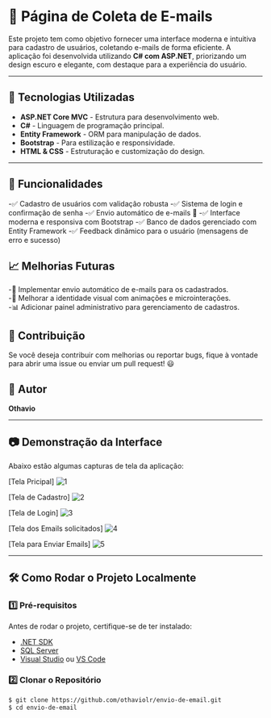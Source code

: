 # 📧 Página de Coleta de E-mails

Este projeto tem como objetivo fornecer uma interface moderna e intuitiva para cadastro de usuários, coletando e-mails de forma eficiente. A aplicação foi desenvolvida utilizando **C# com ASP.NET**, priorizando um design escuro e elegante, com destaque para a experiência do usuário.

---

## 🚀 Tecnologias Utilizadas

- **ASP.NET Core MVC** - Estrutura para desenvolvimento web.
- **C#** - Linguagem de programação principal.
- **Entity Framework** - ORM para manipulação de dados.
- **Bootstrap** - Para estilização e responsividade.
- **HTML & CSS** - Estruturação e customização do design.

---

## 📌 Funcionalidades
-✅ Cadastro de usuários com validação robusta
-✅ Sistema de login e confirmação de senha
-✅ Envio automático de e-mails 📩
-✅ Interface moderna e responsiva com Bootstrap
-✅ Banco de dados gerenciado com Entity Framework
-✅ Feedback dinâmico para o usuário (mensagens de erro e sucesso)

## 📈 Melhorias Futuras
-📩 Implementar envio automático de e-mails para os cadastrados.  
-🎨 Melhorar a identidade visual com animações e microinterações.  
-📊 Adicionar painel administrativo para gerenciamento de cadastros.  

## 🤝 Contribuição
Se você deseja contribuir com melhorias ou reportar bugs, fique à vontade para abrir uma issue ou enviar um pull request! 😃  

## 📌 Autor
**Othavio**  

---

## 📷 Demonstração da Interface

Abaixo estão algumas capturas de tela da aplicação:

[Tela Pricipal]
![1](https://github.com/user-attachments/assets/a7404d67-8614-443e-9912-1047587ca7c4)

[Tela de Cadastro] 
![2](https://github.com/user-attachments/assets/ce1321b8-e0e3-4fb6-9ce6-5f9e7ce7eecf)

[Tela de Login] 
![3](https://github.com/user-attachments/assets/eaead0ff-d19d-4f32-95ee-f8cb578da2df)

[Tela dos Emails solicitados] 
![4](https://github.com/user-attachments/assets/15d71b51-0cee-49b1-bb6a-3b36e7995ad5)

[Tela para Enviar Emails] 
![5](https://github.com/user-attachments/assets/76ab62b8-b06b-42ff-8c9f-e320f9e2c6dc)

---

## 🛠 Como Rodar o Projeto Localmente

### 1️⃣ Pré-requisitos
Antes de rodar o projeto, certifique-se de ter instalado:
- [.NET SDK](https://dotnet.microsoft.com/en-us/download)
- [SQL Server](https://www.microsoft.com/pt-br/sql-server/sql-server-downloads)
- [Visual Studio](https://visualstudio.microsoft.com/pt-br/) ou [VS Code](https://code.visualstudio.com/)

### 2️⃣ Clonar o Repositório
```sh
$ git clone https://github.com/othaviolr/envio-de-email.git
$ cd envio-de-email
